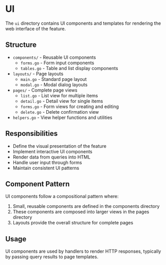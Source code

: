# UI

The `ui` directory contains UI components and templates for rendering the web interface of the feature.

## Structure

- `components/` - Reusable UI components
  - `forms.go` - Form input components
  - `tables.go` - Table and list display components
- `layouts/` - Page layouts
  - `main.go` - Standard page layout
  - `modal.go` - Modal dialog layouts
- `pages/` - Complete page views
  - `list.go` - List view for multiple items
  - `detail.go` - Detail view for single items
  - `forms.go` - Form views for creating and editing
  - `delete.go` - Delete confirmation view
- `helpers.go` - View helper functions and utilities

## Responsibilities

- Define the visual presentation of the feature
- Implement interactive UI components
- Render data from queries into HTML
- Handle user input through forms
- Maintain consistent UI patterns

## Component Pattern

UI components follow a compositional pattern where:

1. Small, reusable components are defined in the components directory
2. These components are composed into larger views in the pages directory
3. Layouts provide the overall structure for complete pages

## Usage

UI components are used by handlers to render HTTP responses, typically by passing query results to page templates.